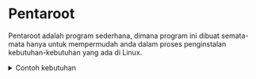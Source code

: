 # Pentaroot
Pentaroot adalah program sederhana, dimana program ini dibuat semata-mata hanya untuk mempermudah anda dalam proses penginstalan kebutuhan-kebutuhan yang ada di Linux.
<details>
<summary>Contoh kebutuhan</summary>
  
- [x] Fcrackzip
- [x] GoldenEye
- [x] Ip Tracer
- [x] Nmap
- [x] Oh My Zsh
- [x] Pwnloris
- [x] Python3
- [x] Redhawk
- [x] Rockyou
- [x] Xerxes
  
</details>
